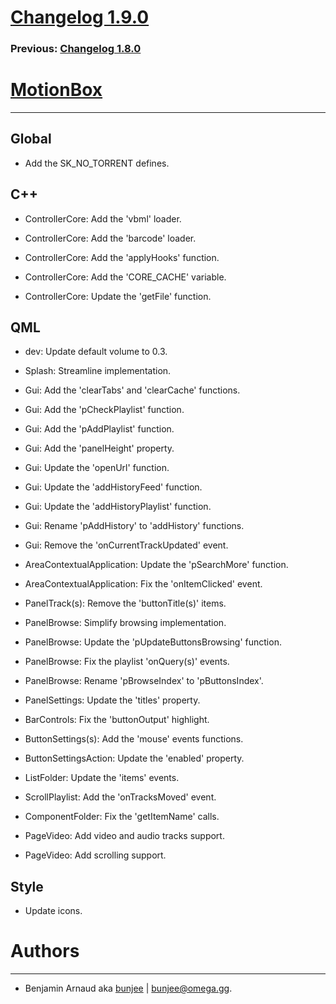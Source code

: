 # [Changelog 1.9.0](https://omega.gg/MotionBox/changes/1.9.0.html)

### Previous: [Changelog 1.8.0](1.8.0.html)

# [MotionBox](https://omega.gg/MotionBox)
---

## Global

- Add the SK_NO_TORRENT defines.


## C++

- ControllerCore: Add the 'vbml' loader.

- ControllerCore: Add the 'barcode' loader.

- ControllerCore: Add the 'applyHooks' function.

- ControllerCore: Add the 'CORE_CACHE' variable.

- ControllerCore: Update the 'getFile' function.


## QML

- dev: Update default volume to 0.3.

- Splash: Streamline implementation.

- Gui: Add the 'clearTabs' and 'clearCache' functions.

- Gui: Add the 'pCheckPlaylist' function.

- Gui: Add the 'pAddPlaylist' function.

- Gui: Add the 'panelHeight' property.

- Gui: Update the 'openUrl' function.

- Gui: Update the 'addHistoryFeed' function.

- Gui: Update the 'addHistoryPlaylist' function.

- Gui: Rename 'pAddHistory' to 'addHistory' functions.

- Gui: Remove the 'onCurrentTrackUpdated' event.

- AreaContextualApplication: Update the 'pSearchMore' function.

- AreaContextualApplication: Fix the 'onItemClicked' event.

- PanelTrack(s): Remove the 'buttonTitle(s)' items.

- PanelBrowse: Simplify browsing implementation.

- PanelBrowse: Update the 'pUpdateButtonsBrowsing' function.

- PanelBrowse: Fix the playlist 'onQuery(s)' events.

- PanelBrowse: Rename 'pBrowseIndex' to 'pButtonsIndex'.

- PanelSettings: Update the 'titles' property.

- BarControls: Fix the 'buttonOutput' highlight.

- ButtonSettings(s): Add the 'mouse' events functions.

- ButtonSettingsAction: Update the 'enabled' property.

- ListFolder: Update the 'items' events.

- ScrollPlaylist: Add the 'onTracksMoved' event.

- ComponentFolder: Fix the 'getItemName' calls.

- PageVideo: Add video and audio tracks support.

- PageVideo: Add scrolling support.


## Style

- Update icons.


# Authors
---

- Benjamin Arnaud aka [bunjee](https://bunjee.me) | <bunjee@omega.gg>.

